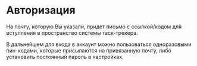# Авторизация
На почту, которую Вы указали, придет письмо с ссылкой/кодом для вступления в пространство системы таск-трекера.

В дальнейшем для входа в аккаунт можно пользоваться одноразовыми пин-кодами, которые присылаются на привязанную почту, либо установить постоянный пароль в настройках.